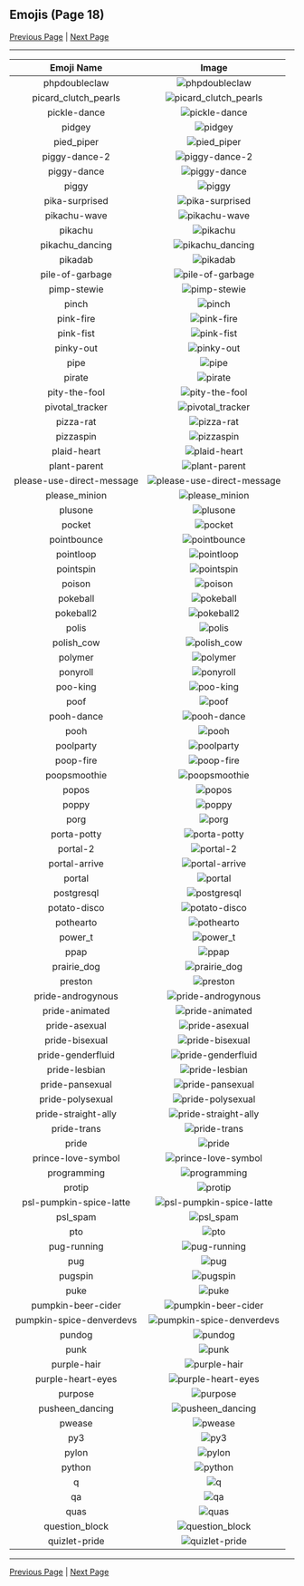 
## Emojis (Page 18)

[Previous Page](/docs/denverdevs/page-o-0017.md)
  | [Next Page](/docs/denverdevs/page-q-0019.md)

<hr />

|Emoji Name|Image|
| :-: | :-: |
|phpdoubleclaw| ![phpdoubleclaw](/emojis/denverdevs/phpdoubleclaw.jpg)|
|picard_clutch_pearls| ![picard_clutch_pearls](/emojis/denverdevs/picard_clutch_pearls.png)|
|pickle-dance| ![pickle-dance](/emojis/denverdevs/pickle-dance.gif)|
|pidgey| ![pidgey](/emojis/denverdevs/pidgey.gif)|
|pied_piper| ![pied_piper](/emojis/denverdevs/pied_piper.png)|
|piggy-dance-2| ![piggy-dance-2](/emojis/denverdevs/piggy-dance-2.gif)|
|piggy-dance| ![piggy-dance](/emojis/denverdevs/piggy-dance.gif)|
|piggy| ![piggy](/emojis/denverdevs/piggy.png)|
|pika-surprised| ![pika-surprised](/emojis/denverdevs/pika-surprised.png)|
|pikachu-wave| ![pikachu-wave](/emojis/denverdevs/pikachu-wave.gif)|
|pikachu| ![pikachu](/emojis/denverdevs/pikachu.png)|
|pikachu_dancing| ![pikachu_dancing](/emojis/denverdevs/pikachu_dancing.gif)|
|pikadab| ![pikadab](/emojis/denverdevs/pikadab.gif)|
|pile-of-garbage| ![pile-of-garbage](/emojis/denverdevs/pile-of-garbage.png)|
|pimp-stewie| ![pimp-stewie](/emojis/denverdevs/pimp-stewie.png)|
|pinch| ![pinch](/emojis/denverdevs/pinch.png)|
|pink-fire| ![pink-fire](/emojis/denverdevs/pink-fire.png)|
|pink-fist| ![pink-fist](/emojis/denverdevs/pink-fist.png)|
|pinky-out| ![pinky-out](/emojis/denverdevs/pinky-out.png)|
|pipe| ![pipe](/emojis/denverdevs/pipe.png)|
|pirate| ![pirate](/emojis/denverdevs/pirate.png)|
|pity-the-fool| ![pity-the-fool](/emojis/denverdevs/pity-the-fool.png)|
|pivotal_tracker| ![pivotal_tracker](/emojis/denverdevs/pivotal_tracker.png)|
|pizza-rat| ![pizza-rat](/emojis/denverdevs/pizza-rat.jpg)|
|pizzaspin| ![pizzaspin](/emojis/denverdevs/pizzaspin.gif)|
|plaid-heart| ![plaid-heart](/emojis/denverdevs/plaid-heart.png)|
|plant-parent| ![plant-parent](/emojis/denverdevs/plant-parent.png)|
|please-use-direct-message| ![please-use-direct-message](/emojis/denverdevs/please-use-direct-message.gif)|
|please_minion| ![please_minion](/emojis/denverdevs/please_minion.png)|
|plusone| ![plusone](/emojis/denverdevs/plusone.png)|
|pocket| ![pocket](/emojis/denverdevs/pocket.png)|
|pointbounce| ![pointbounce](/emojis/denverdevs/pointbounce.gif)|
|pointloop| ![pointloop](/emojis/denverdevs/pointloop.gif)|
|pointspin| ![pointspin](/emojis/denverdevs/pointspin.gif)|
|poison| ![poison](/emojis/denverdevs/poison.png)|
|pokeball| ![pokeball](/emojis/denverdevs/pokeball.png)|
|pokeball2| ![pokeball2](/emojis/denverdevs/pokeball2.gif)|
|polis| ![polis](/emojis/denverdevs/polis.png)|
|polish_cow| ![polish_cow](/emojis/denverdevs/polish_cow.gif)|
|polymer| ![polymer](/emojis/denverdevs/polymer.png)|
|ponyroll| ![ponyroll](/emojis/denverdevs/ponyroll.gif)|
|poo-king| ![poo-king](/emojis/denverdevs/poo-king.png)|
|poof| ![poof](/emojis/denverdevs/poof.png)|
|pooh-dance| ![pooh-dance](/emojis/denverdevs/pooh-dance.gif)|
|pooh| ![pooh](/emojis/denverdevs/pooh.gif)|
|poolparty| ![poolparty](/emojis/denverdevs/poolparty.gif)|
|poop-fire| ![poop-fire](/emojis/denverdevs/poop-fire.gif)|
|poopsmoothie| ![poopsmoothie](/emojis/denverdevs/poopsmoothie.gif)|
|popos| ![popos](/emojis/denverdevs/popos.png)|
|poppy| ![poppy](/emojis/denverdevs/poppy.png)|
|porg| ![porg](/emojis/denverdevs/porg.gif)|
|porta-potty| ![porta-potty](/emojis/denverdevs/porta-potty.png)|
|portal-2| ![portal-2](/emojis/denverdevs/portal-2.png)|
|portal-arrive| ![portal-arrive](/emojis/denverdevs/portal-arrive.png)|
|portal| ![portal](/emojis/denverdevs/portal.jpg)|
|postgresql| ![postgresql](/emojis/denverdevs/postgresql.png)|
|potato-disco| ![potato-disco](/emojis/denverdevs/potato-disco.gif)|
|pothearto| ![pothearto](/emojis/denverdevs/pothearto.jpg)|
|power_t| ![power_t](/emojis/denverdevs/power_t.png)|
|ppap| ![ppap](/emojis/denverdevs/ppap.gif)|
|prairie_dog| ![prairie_dog](/emojis/denverdevs/prairie_dog.gif)|
|preston| ![preston](/emojis/denverdevs/preston.jpg)|
|pride-androgynous| ![pride-androgynous](/emojis/denverdevs/pride-androgynous.png)|
|pride-animated| ![pride-animated](/emojis/denverdevs/pride-animated.gif)|
|pride-asexual| ![pride-asexual](/emojis/denverdevs/pride-asexual.png)|
|pride-bisexual| ![pride-bisexual](/emojis/denverdevs/pride-bisexual.png)|
|pride-genderfluid| ![pride-genderfluid](/emojis/denverdevs/pride-genderfluid.png)|
|pride-lesbian| ![pride-lesbian](/emojis/denverdevs/pride-lesbian.png)|
|pride-pansexual| ![pride-pansexual](/emojis/denverdevs/pride-pansexual.png)|
|pride-polysexual| ![pride-polysexual](/emojis/denverdevs/pride-polysexual.png)|
|pride-straight-ally| ![pride-straight-ally](/emojis/denverdevs/pride-straight-ally.png)|
|pride-trans| ![pride-trans](/emojis/denverdevs/pride-trans.png)|
|pride| ![pride](/emojis/denverdevs/pride.png)|
|prince-love-symbol| ![prince-love-symbol](/emojis/denverdevs/prince-love-symbol.jpg)|
|programming| ![programming](/emojis/denverdevs/programming.gif)|
|protip| ![protip](/emojis/denverdevs/protip.png)|
|psl-pumpkin-spice-latte| ![psl-pumpkin-spice-latte](/emojis/denverdevs/psl-pumpkin-spice-latte.png)|
|psl_spam| ![psl_spam](/emojis/denverdevs/psl_spam.png)|
|pto| ![pto](/emojis/denverdevs/pto.png)|
|pug-running| ![pug-running](/emojis/denverdevs/pug-running.gif)|
|pug| ![pug](/emojis/denverdevs/pug.png)|
|pugspin| ![pugspin](/emojis/denverdevs/pugspin.gif)|
|puke| ![puke](/emojis/denverdevs/puke.gif)|
|pumpkin-beer-cider| ![pumpkin-beer-cider](/emojis/denverdevs/pumpkin-beer-cider.png)|
|pumpkin-spice-denverdevs| ![pumpkin-spice-denverdevs](/emojis/denverdevs/pumpkin-spice-denverdevs.jpg)|
|pundog| ![pundog](/emojis/denverdevs/pundog.png)|
|punk| ![punk](/emojis/denverdevs/punk.jpg)|
|purple-hair| ![purple-hair](/emojis/denverdevs/purple-hair.png)|
|purple-heart-eyes| ![purple-heart-eyes](/emojis/denverdevs/purple-heart-eyes.png)|
|purpose| ![purpose](/emojis/denverdevs/purpose.png)|
|pusheen_dancing| ![pusheen_dancing](/emojis/denverdevs/pusheen_dancing.gif)|
|pwease| ![pwease](/emojis/denverdevs/pwease.png)|
|py3| ![py3](/emojis/denverdevs/py3.png)|
|pylon| ![pylon](/emojis/denverdevs/pylon.gif)|
|python| ![python](/emojis/denverdevs/python.png)|
|q| ![q](/emojis/denverdevs/q.jpg)|
|qa| ![qa](/emojis/denverdevs/qa.jpg)|
|quas| ![quas](/emojis/denverdevs/quas.png)|
|question_block| ![question_block](/emojis/denverdevs/question_block.gif)|
|quizlet-pride| ![quizlet-pride](/emojis/denverdevs/quizlet-pride.png)|

<hr/>

[Previous Page](/docs/denverdevs/page-o-0017.md)
  | [Next Page](/docs/denverdevs/page-q-0019.md)